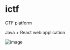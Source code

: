 # ictf
CTF platform

Java + React web application

![image](https://user-images.githubusercontent.com/17208383/181493541-548e7e48-0af1-4ad3-bd54-f5fcafc7a64d.png)

